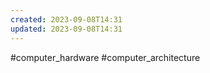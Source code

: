 ```yaml
---
created: 2023-09-08T14:31
updated: 2023-09-08T14:31
---
```

#computer_hardware #computer_architecture 

